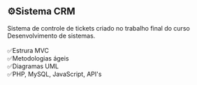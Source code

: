 ## ⚙️Sistema CRM 
Sistema de controle de tickets criado no trabalho final do curso Desenvolvimento de sistemas.
<br> <br>
✅Estrura MVC <br>
✅Metodologias ágeis <br>
✅Diagramas UML <br>
✅PHP, MySQL, JavaScript, API's <br>
